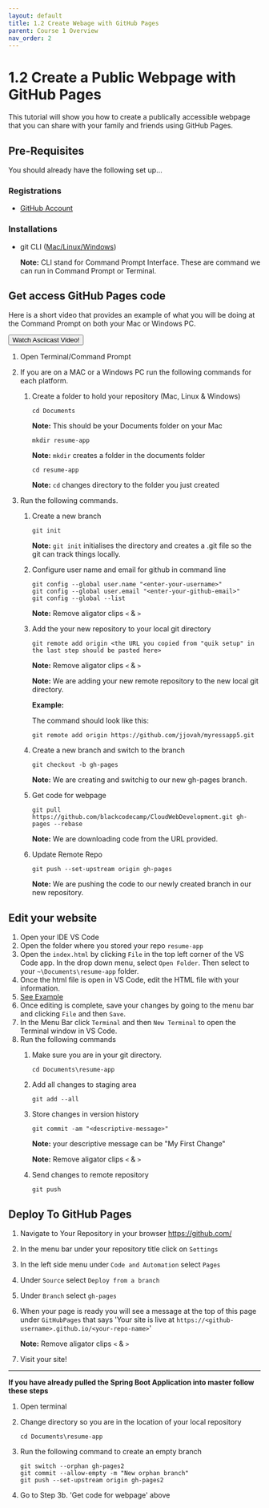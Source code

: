 ```yaml
---
layout: default
title: 1.2 Create Webage with GitHub Pages
parent: Course 1 Overview
nav_order: 2
---
```


# 1.2 Create a Public Webpage with GitHub Pages
This tutorial will show you how to create a publically accessible webpage that you can share with your family and friends using GitHub Pages.

## Pre-Requisites
You should already have the following set up...
### Registrations
* [GitHub Account](www.github.com)

### Installations
* git CLI ([Mac/Linux](https://git-scm.com/book/en/v2/Getting-Started-Installing-Git)<a href = '/CloudWebDevelopment/[2022] How to install Git on Windows 10 _ 11 (step by step guide) _ by Valentin Despa _ DevOps with Valentine _ Medium.pdf' target = '_blank'>/Windows</a>)


    **Note:** CLI stand for Command Prompt Interface. These are command we can run in Command Prompt or Terminal.

## Get access GitHub Pages code
Here is a short video that provides an example of what you will be doing at the Command Prompt on both your Mac or Windows PC. 

<a href='https://asciinema.org/a/BFsCp8U9sBOQJzEHfsmzv0fJR' target = '_blank'><button type="button" name="button" class="btn">Watch Asciicast Video!</button><a>

1. Open Terminal/Command Prompt
2. If you are on a MAC or a Windows PC run the following commands for each platform.
    1. Create a folder to hold your repository (Mac, Linux & Windows)

        ```
        cd Documents 
        ```

        **Note:** This should be your Documents folder on your Mac

        ```
        mkdir resume-app 
        ```
        **Note:** `mkdir` creates a folder in the documents folder

        ```
        cd resume-app
        ```
        **Note:** `cd` changes directory to the folder you just created
    
3. Run the following commands. 

    1. Create a new branch
        ```
        git init  
        ```
        **Note:** `git init` initialises the directory and creates a .git file so the git can track things locally.

    2. Configure user name and email for github in command line
        ```
        git config --global user.name "<enter-your-username>"
        git config --global user.email "<enter-your-github-email>"
        git config --global --list
        ```
        
        **Note:** Remove aligator clips `<` & `>`

    2. Add the your new repository to your local git directory
        ```
        git remote add origin <the URL you copied from "quik setup" in the last step should be pasted here>
        ```

        **Note:** Remove aligator clips `<` & `>`

        **Note:** We are adding your new remote repository to the new local git directory.
        
        **Example:**

        The command should look like this:
        ```
        git remote add origin https://github.com/jjovah/myressapp5.git
        ```

    3. Create a new branch and switch to the branch
        ```
        git checkout -b gh-pages 
        ```

        **Note:** We are creating and switchig to our new gh-pages branch.

    4. Get code for webpage
        ```
        git pull https://github.com/blackcodecamp/CloudWebDevelopment.git gh-pages --rebase   
        ```

        **Note:** We are downloading code from the URL provided.

    5. Update Remote Repo
        ```
        git push --set-upstream origin gh-pages
        ```
        
        **Note:** We are pushing the code to our newly created branch in our new repository.


## Edit your website
1. Open your IDE VS Code
2. Open the folder where you stored your repo `resume-app`
3. Open the `index.html` by clicking `File` in the top left corner of the VS Code app. In the drop down menu, select `Open Folder`. Then select to your `~\Documents\resume-app` folder. 
4. Once the html file is open in VS Code, edit the HTML file with your information.
5. [See Example](https://github.com/blackcodecamp/CloudWebDevelopment/blob/docs/logos/code-sample.png) 
6. Once editing is complete, save your changes by going to the menu bar and clicking `File` and then `Save`.  
7. In the Menu Bar click `Terminal` and then `New Terminal` to open the Terminal window in VS Code.
8. Run the following commands
    1. Make sure you are in your git directory.
        ```
        cd Documents\resume-app
        ```
    3. Add all changes to staging area
        ```
        git add --all
        ```
    2. Store changes in version history
        ```
        git commit -am "<descriptive-message>"
        ```

        **Note:** your descriptive message can be "My First Change"

        **Note:** Remove aligator clips `<` & `>`

    3. Send changes to remote repository
        ```
        git push
        ```

## Deploy To GitHub Pages
1. Navigate to Your Repository in your browser https://github.com/
2. In the menu bar under your repository title click on `Settings`
3. In the left side menu under `Code and Automation` select `Pages`
4. Under `Source` select `Deploy from a branch`
5. Under `Branch` select `gh-pages`
6. When your page is ready you will see a message at the top of this page under `GitHubPages` that says 'Your site is live at `https://<github-username>.github.io/<your-repo-name>`'

    **Note:** Remove aligator clips `<` & `>`

7. Visit your site!

<hr>

**If you have already pulled the Spring Boot Application into master follow these steps**
1. Open terminal
2. Change directory so you are in the location of your local repository
    ```
    cd Documents\resume-app
    ```
3. Run the following command to create an empty branch 
    ```
    git switch --orphan gh-pages2
    git commit --allow-empty -m "New orphan branch"
    git push --set-upstream origin gh-pages2
    ```

4. Go to Step 3b. 'Get code for webpage' above
